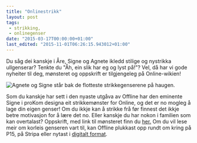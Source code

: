 ```yaml
---
title: "Onlinestrikk"
layout: post
tags: 
 - strikking,
 - onlinegenser
date: "2015-03-17T00:00:00+01:00"
last_edited: "2015-11-01T06:26:15.943012+01:00"
---
```

Du såg dei kanskje i Åre, Signe og Agnete ikledd stilige og nystrikka ullgenserar? Tenkte du "Åh, ein slik har eg og lyst på!"? Vel, då har vi gode nyheiter til deg, mønsteret og oppskrift er tilgjengeleg på Online-wikien!

![Agnete og Signe står bak de flotteste strikkegenserene på haugen.](https://online.ntnu.no/media/images/responsive/745fe7bc-9196-4063-9064-386c94d97623.png)

Som du kanskje har sett i den nyaste utgåva av Offline har den eminente Signe i proKom designa eit strikkemønster for Online, og det er no mogleg å lage din eigen genser! Om du ikkje kan å strikke frå før finnest det ikkje betre motivasjon for å lære det no. Eller kanskje du har nokon i familien som kan overtalast? Oppskrift, med link til mønsteret finn du [her.](https://online.ntnu.no/wiki/online/info/trivia/strikkegenser/) Om du vil lese meir om korleis genseren vart til, kan Offline plukkast opp rundt om kring på P15, på Stripa eller nytast i [digitalt format](https://online.ntnu.no/media/images/offline/offline_februar_web.pdf).
